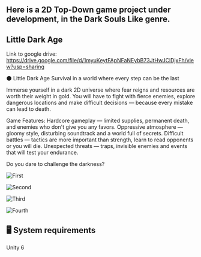## Here is a 2D Top-Down game project under development, in the Dark Souls Like genre.

## Little Dark Age
Link to google drive: https://drive.google.com/file/d/1myuKeytFApNFaNEybB73JtHwJClDjxFh/view?usp=sharing

🌑 Little Dark Age
Survival in a world where every step can be the last

Immerse yourself in a dark 2D universe where fear reigns and resources are worth their weight in gold. You will have to fight with fierce enemies, explore dangerous locations and make difficult decisions — because every mistake can lead to death.

Game Features:
Hardcore gameplay — limited supplies, permanent death, and enemies who don't give you any favors.
Oppressive atmosphere — gloomy style, disturbing soundtrack and a world full of secrets.
Difficult battles — tactics are more important than strength, learn to read opponents or you will die.
Unexpected threats — traps, invisible enemies and events that will test your endurance.

Do you dare to challenge the darkness?

![First](https://github.com/user-attachments/assets/811f8e49-782e-4eb4-9975-1b3153979866)

![Second](https://github.com/user-attachments/assets/3c9128ad-a6c5-4b22-b8d6-f838e2eddd77)

![Third](https://github.com/user-attachments/assets/5a22f183-c808-4438-8f07-4124423d4f2c)

![Fourth](https://github.com/user-attachments/assets/c2ba81f7-d005-47f9-a1a9-c08ad6ac83c3)


## 🖥️ System requirements

Unity 6
